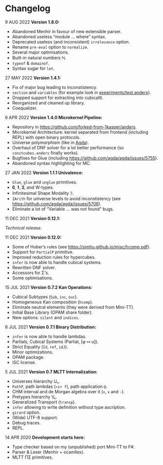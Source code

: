 Changelog
=========

9 AUG 2022 **Version 1.8.0:**

* Abandoned Menhir in favour of new extensible parser.
* Abandoned useless “module … where” syntax.
* Deprecated useless (and inconsistent) `irrelevance` option.
* Rename `pre-eval` option to `normalize`.
* Several major optimisations.
* Built-in natural numbers ℕ.
* `typeof` & `domainof`.
* Syntax sugar for `let`.

27 MAY 2022 **Version 1.4.1:**

* Fix of major bug leading to inconstistency.
* `section` and `variables` (for example look in [experiments/test.anders](https://github.com/forked-from-1kasper/anders/blob/master/experiments/test.anders)).
* Dropped support for extracting into cubicaltt.
* Reorganized and cleaned up library.
* Coequalizer.

6 APR 2022 **Version 1.4.0 Microkernel Pipeline:**

* Repository in https://github.com/forked-from-1kasper/anders.
* Microkernel Architecture: kernel separated from frontend (including REPL) with open binary protocols.
* Universe polymorphism (like in [Agda](https://agda.readthedocs.io/en/latest/language/universe-levels.html)).
* Overhaul of DNF solver for a lot better performance (so `constcubes.anders` finally works).
* Bugfixes for Glue (including https://github.com/agda/agda/issues/5755).
* Abandoned syntax highlighting for MC.

27 JAN 2022 **Version 1.1.1 Univalence:**

* `Glue`, `glue` and `unglue` primitives.
* 𝟎, 𝟏, 𝟐, and W-types.
* Infinitesimal Shape Modality ℑ.
* `ZArith` for universe levels to avoid inconstistency (see https://github.com/agda/agda/issues/5706).
* Eliminate a lot of “Variable … was not found” bugs.

11 DEC 2021 **Version 0.12.1:**

*Technical release.*

11 DEC 2021 **Version 0.12.0:**

* Some of Huber’s rules (see https://simhu.github.io/misc/hcomp.pdf).
* Support for `PartialP` primitive.
* Improved reduction rules for hypercubes.
* `infer` is now able to handle cubical systems.
* Rewritten DNF solver.
* Accessors for Σ’s.
* Some optimisations.

15 JUL 2021 **Version 0.7.2 Kan Operations:**

* Cubical Subtypes (`Sub`, `inc`, `ouc`).
* Homogeneous Kan composition (`hcomp`).
* Eliminate neutral elements (they were derived from Mini-TT).
* Initial Base Library (OPAM share folder).
* New options: `silent` and `indices`.

6 JUL 2021 **Version 0.7.1 Binary Distribution:**

* `infer` is now able to handle lambdas.
* Partials, Cubical Systems (Partial, [φ ↦ u]).
* Strict Equality (`Id`, `ref`, `idJ`).
* Minor optimizations.
* OPAM package.
* ISC license.

5 JUL 2021 **Version 0.7 MLTT Internalization:**

* Universes hierarchy Uₙ.
* `PathP`, path lambdas (`<i> f`), path application `@`.
* CHM interval and de Morgan algebra over it (`∧`, `∨` and `-`).
* Pretypes hierarchy Vₙ.
* Generalized Transport (`transp`).
* `infer` allowing to write definition without type ascription.
* `girard` option.
* (Wide) UTF-8 support.
* Debug traces.
* REPL.

14 APR 2020 **Development starts here:**
* Type checker based on my (unpublished) port Mini-TT to F#.
* Parser & Lexer (Menhir + ocamllex).
* MLTT ΠΣ primitives.
